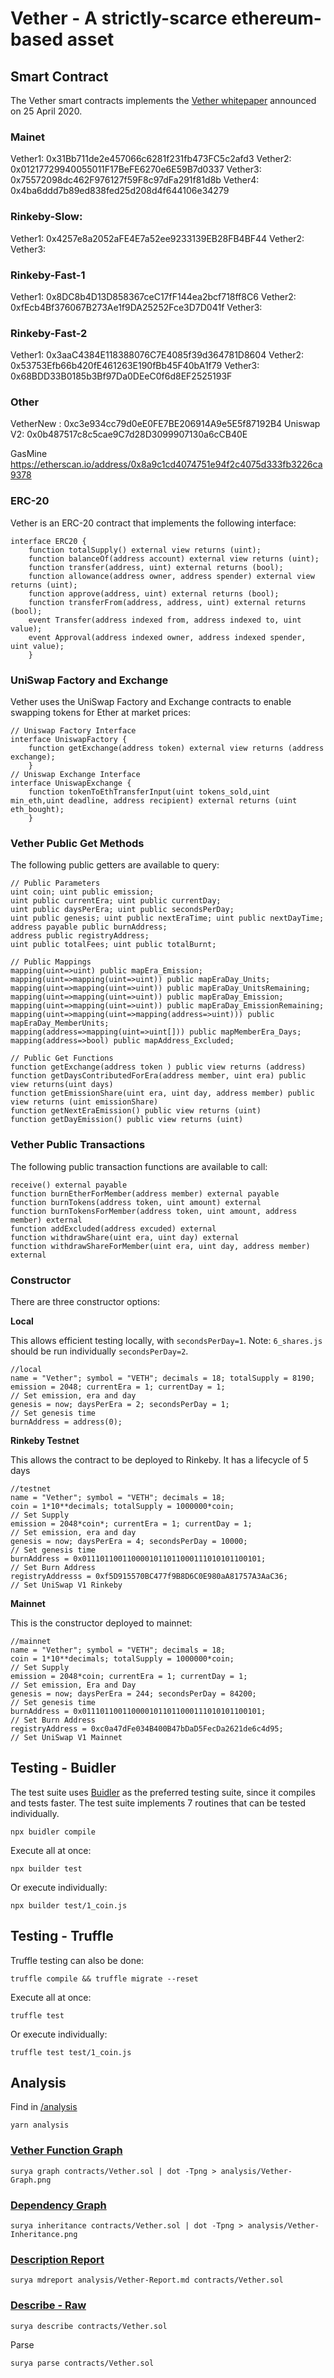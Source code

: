 # Vether - A strictly-scarce ethereum-based asset

## Smart Contract

The Vether smart contracts implements the [Vether whitepaper](https://bitcointalk.org/index.php?topic=5243406) announced on 25 April 2020. 

### Mainet
Vether1: 0x31Bb711de2e457066c6281f231fb473FC5c2afd3
Vether2: 0x01217729940055011F17BeFE6270e6E59B7d0337
Vether3: 0x75572098dc462F976127f59F8c97dFa291f81d8b
Vether4: 0x4ba6ddd7b89ed838fed25d208d4f644106e34279


### Rinkeby-Slow: 
Vether1: 0x4257e8a2052aFE4E7a52ee9233139EB28FB4BF44
Vether2:
Vether3:

### Rinkeby-Fast-1
Vether1: 0x8DC8b4D13D858367ceC17fF144ea2bcf718ff8C6
Vether2: 0xfEcb4Bf376067B273Ae1f9DA25252Fce3D7D041f
Vether3: 

### Rinkeby-Fast-2
Vether1: 0x3aaC4384E118388076C7E4085f39d364781D8604
Vether2: 0x53753Efb66b420fE461263E190fBb45F40bA1f79
Vether3: 0x68BDD33B0185b3Bf97Da0DEeC0f6d8EF2525193F

### Other
VetherNew : 0xc3e934cc79d0eE0FE7BE206914A9e5E5f87192B4
Uniswap V2: 0x0b487517c8c5cae9C7d28D3099907130a6cCB40E

GasMine
https://etherscan.io/address/0x8a9c1cd4074751e94f2c4075d333fb3226ca9378


### ERC-20
Vether is an ERC-20 contract that implements the following interface:
```Solidity
interface ERC20 {
    function totalSupply() external view returns (uint);
    function balanceOf(address account) external view returns (uint);
    function transfer(address, uint) external returns (bool);
    function allowance(address owner, address spender) external view returns (uint);
    function approve(address, uint) external returns (bool);
    function transferFrom(address, address, uint) external returns (bool);
    event Transfer(address indexed from, address indexed to, uint value);
    event Approval(address indexed owner, address indexed spender, uint value);
    }
```

### UniSwap Factory and Exchange
Vether uses the UniSwap Factory and Exchange contracts to enable swapping tokens for Ether at market prices:

```Solidity
// Uniswap Factory Interface
interface UniswapFactory {
    function getExchange(address token) external view returns (address exchange);
    }
// Uniswap Exchange Interface
interface UniswapExchange {
    function tokenToEthTransferInput(uint tokens_sold,uint min_eth,uint deadline, address recipient) external returns (uint  eth_bought);
    }
```

### Vether Public Get Methods
The following public getters are available to query:
```Solidity
// Public Parameters
uint coin; uint public emission;
uint public currentEra; uint public currentDay;
uint public daysPerEra; uint public secondsPerDay;
uint public genesis; uint public nextEraTime; uint public nextDayTime;
address payable public burnAddress;
address public registryAddress;
uint public totalFees; uint public totalBurnt;

// Public Mappings
mapping(uint=>uint) public mapEra_Emission;
mapping(uint=>mapping(uint=>uint)) public mapEraDay_Units;
mapping(uint=>mapping(uint=>uint)) public mapEraDay_UnitsRemaining;
mapping(uint=>mapping(uint=>uint)) public mapEraDay_Emission;
mapping(uint=>mapping(uint=>uint)) public mapEraDay_EmissionRemaining;
mapping(uint=>mapping(uint=>mapping(address=>uint))) public mapEraDay_MemberUnits;
mapping(address=>mapping(uint=>uint[])) public mapMemberEra_Days; 
mapping(address=>bool) public mapAddress_Excluded;

// Public Get Functions
function getExchange(address token ) public view returns (address)
function getDaysContributedForEra(address member, uint era) public view returns(uint days)
function getEmissionShare(uint era, uint day, address member) public view returns (uint emissionShare)
function getNextEraEmission() public view returns (uint)
function getDayEmission() public view returns (uint)
```

### Vether Public Transactions
The following public transaction functions are available to call:
```Solidity
receive() external payable
function burnEtherForMember(address member) external payable
function burnTokens(address token, uint amount) external
function burnTokensForMember(address token, uint amount, address member) external 
function addExcluded(address excuded) external
function withdrawShare(uint era, uint day) external 
function withdrawShareForMember(uint era, uint day, address member) external
```

### Constructor
There are three constructor options:

**Local**

This allows efficient testing locally, with `secondsPerDay=1`. 
Note: `6_shares.js` should be run individually `secondsPerDay=2`. 

```Solidity
//local
name = "Vether"; symbol = "VETH"; decimals = 18; totalSupply = 8190;
emission = 2048; currentEra = 1; currentDay = 1;                                    // Set emission, era and day
genesis = now; daysPerEra = 2; secondsPerDay = 1;                                   // Set genesis time
burnAddress = address(0);
```

**Rinkeby Testnet**

This allows the contract to be deployed to Rinkeby. It has a lifecycle of 5 days 

```Solidity
//testnet
name = "Vether"; symbol = "VETH"; decimals = 18; 
coin = 1*10**decimals; totalSupply = 1000000*coin;                                  // Set Supply
emission = 2048*coin*; currentEra = 1; currentDay = 1;                              // Set emission, era and day
genesis = now; daysPerEra = 4; secondsPerDay = 10000;                               // Set genesis time
burnAddress = 0x0111011001100001011011000111010101100101;                           // Set Burn Address
registryAddresss = 0xf5D915570BC477f9B8D6C0E980aA81757A3AaC36;                      // Set UniSwap V1 Rinkeby
```

**Mainnet**

This is the constructor deployed to mainnet:

```Solidity
//mainnet
name = "Vether"; symbol = "VETH"; decimals = 18; 
coin = 1*10**decimals; totalSupply = 1000000*coin;                                  // Set Supply
emission = 2048*coin; currentEra = 1; currentDay = 1;                               // Set emission, Era and Day
genesis = now; daysPerEra = 244; secondsPerDay = 84200;                             // Set genesis time
burnAddress = 0x0111011001100001011011000111010101100101;                           // Set Burn Address
registryAddress = 0xc0a47dFe034B400B47bDaD5FecDa2621de6c4d95;                       // Set UniSwap V1 Mainnet

```

## Testing - Buidler

The test suite uses [Buidler](https://buidler.dev/) as the preferred testing suite, since it compiles and tests faster. 
The test suite implements 7 routines that can be tested individually.

```
npx buidler compile
```

Execute all at once:
```
npx builder test
```

Or execute individually:
```
npx builder test/1_coin.js
```

## Testing - Truffle
 Truffle testing can also be done:

```
truffle compile && truffle migrate --reset
```

Execute all at once:
```
truffle test
```

Or execute individually:
```
truffle test test/1_coin.js
```

## Analysis

Find in [/analysis](https://github.com/vetherasset/vether-contracts/blob/master/analysis)
```
yarn analysis
```

### [Vether Function Graph](https://github.com/vetherasset/vether-contracts/blob/master/analysis/Vether-Graph.png)
```
surya graph contracts/Vether.sol | dot -Tpng > analysis/Vether-Graph.png
```

### [Dependency Graph](https://github.com/vetherasset/vether-contracts/blob/master/analysis/Vether-Inheritance.png)
```
surya inheritance contracts/Vether.sol | dot -Tpng > analysis/Vether-Inheritance.png
```

### [Description Report](https://github.com/vetherasset/vether-contracts/blob/master/analysis/Vether-Report.md)
```
surya mdreport analysis/Vether-Report.md contracts/Vether.sol
```

### [Describe - Raw](https://github.com/vetherasset/vether-contracts/blob/master/analysis/Vether-Describe.md)
```
surya describe contracts/Vether.sol
```

Parse
```
surya parse contracts/Vether.sol
```




